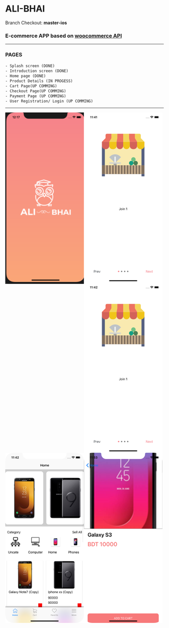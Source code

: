 # ALI-BHAI

Branch Checkout: **master-ios**

### E-commerce APP based on  <a href="https://woocommerce.github.io/woocommerce-rest-api-docs/">woocommerce API</a>
---------------------------------------------------------------
### PAGES
    - Splash screen (DONE)
    - Introduction screen (DONE)
    - Home page (DONE)
    - Product Details (IN PROGESS)
    - Cart Page(UP COMMING)
    - Checkout Page(UP COMMING)
    - Payment Page (UP COMMING)
    - User Registration/ Login (UP COMMING)

------------------------------------------------------------------------------------
<img align="left" src="image/s1.png" width="250px"/> 
<img align="left" src="image/s2.png" width="250px"/> 
<img align="left" src="image/s3.png" width="250"/> 
<img align="left" src="image/s4.png" width="250px"/> 
<img align="left" src="image/s5.png" width="250px"/>

